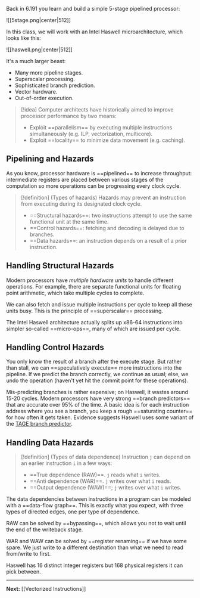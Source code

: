 Back in 6.191 you learn and build a simple 5-stage pipelined processor:

![[5stage.png|center|512]]

In this class, we will work with an Intel Haswell microarchitecture, which looks like this:

![[haswell.png|center|512]]

It's a much larger beast:

* Many more pipeline stages.
* Superscalar processing.
* Sophisticated branch prediction.
* Vector hardware.
* Out-of-order execution.

> [!idea]
> Computer architects have historically aimed to improve processor performance by two means:
> 
> * Exploit ==parallelism== by executing multiple instructions simultaneously (e.g. ILP, vectorization, multicore).
> * Exploit ==locality== to minimize data movement (e.g. caching).

## Pipelining and Hazards

As you know, processor hardware is ==pipelined== to increase throughput: intermediate registers are placed between various stages of the computation so more operations can be progressing every clock cycle.

> [!definition] (Types of hazards)
> Hazards may prevent an instruction from executing during its designated clock cycle.
> 
> * ==Structural hazards==: two instructions attempt to use the same functional unit at the same time.
> * ==Control hazards==: fetching and decoding is delayed due to branches.
> * ==Data hazards==: an instruction depends on a result of a prior instruction.

## Handling Structural Hazards

Modern processors have *multiple hardware units* to handle different operations. For example, there are separate functional units for floating point arithmetic, which take multiple cycles to complete.

We can also fetch and issue multiple instructions per cycle to keep all these units busy. This is the principle of ==superscalar== processing.

The Intel Haswell architecture actually splits up x86-64 instructions into simpler so-called ==micro-ops==, many of which are issued per cycle.

## Handling Control Hazards

You only know the result of a branch after the execute stage. But rather than stall, we can ==speculatively execute== more instructions into the pipeline. If we predict the branch correctly, we continue as usual; else, we undo the operation (haven't yet hit the commit point for these operations).

Mis-predicting branches is rather expensive; on Haswell, it wastes around 15-20 cycles. Modern processors have very strong ==branch predictors== that are accurate over 95% of the time. A basic idea is for each instruction address where you see a branch, you keep a rough ==saturating counter== for how often it gets taken. Evidence suggests Haswell uses some variant of the [TAGE branch predictor](https://jilp.org/vol8/v8paper1.pdf).

## Handling Data Hazards

> [!definition] (Types of data dependence)
> Instruction `j` can depend on an earlier instruction `i` in a few ways:
> 
> * ==True dependence (RAW)==. `j` reads what `i` writes.
> * ==Anti dependence (WAR)==. `j` writes over what `i` reads.
> * ==Output dependence (WAW)==; `j` writes over what `i` writes.

The data dependencies between instructions in a program can be modeled with a ==data-flow graph==. This is exactly what you expect, with three types of directed edges, one per type of dependence.

RAW can be solved by ==bypassing==, which allows you not to wait until the end of the writeback stage.

WAR and WAW can be solved by ==register renaming== if we have some spare. We just write to a different destination than what we need to read from/write to first.

Haswell has 16 distinct integer registers but 168 physical registers it can pick between.

---

**Next:** [[Vectorized Instructions]]
